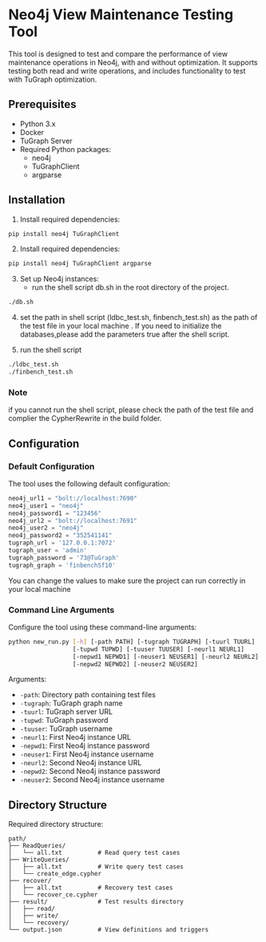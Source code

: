 # Neo4j View Maintenance Testing Tool

This tool is designed to test and compare the performance of view maintenance operations in Neo4j, with and without optimization. It supports testing both read and write operations, and includes functionality to test with TuGraph optimization.

## Prerequisites

- Python 3.x
- Docker
- TuGraph Server
- Required Python packages:
  - neo4j
  - TuGraphClient
  - argparse

## Installation
1. Install required dependencies:
```bash
pip install neo4j TuGraphClient
```

2. Install required dependencies:
```bash
pip install neo4j TuGraphClient argparse
```
3. Set up Neo4j instances:
   - run the shell script db.sh in the root directory of the project.
```bash
./db.sh
```
4. set the path in shell script (ldbc_test.sh, finbench_test.sh) as the path of the test file in your local machine . If you need to initialize the databases,please add the parameters true after the shell script.

5. run the shell script 
```bash
./ldbc_test.sh 
./finbench_test.sh
```
### Note
if you cannot run the shell script, please check the path of the test file and complier the CypherRewrite in the build folder.
## Configuration

### Default Configuration
The tool uses the following default configuration:

```python
neo4j_url1 = "bolt://localhost:7690"
neo4j_user1 = "neo4j"
neo4j_password1 = "123456"
neo4j_url2 = "bolt://localhost:7691"
neo4j_user2 = "neo4j"
neo4j_password2 = "352541141"
tugraph_url = '127.0.0.1:7072'
tugraph_user = 'admin'
tugraph_password = '73@TuGraph'
tugraph_graph = 'finbenchSf10'
```
You can change the values to make sure the project can run correctly in your local machine 
### Command Line Arguments

Configure the tool using these command-line arguments:

```bash
python new_run.py [-h] [-path PATH] [-tugraph TUGRAPH] [-tuurl TUURL] 
                  [-tupwd TUPWD] [-tuuser TUUSER] [-neurl1 NEURL1] 
                  [-nepwd1 NEPWD1] [-neuser1 NEUSER1] [-neurl2 NEURL2] 
                  [-nepwd2 NEPWD2] [-neuser2 NEUSER2]
```

Arguments:
- `-path`: Directory path containing test files
- `-tugraph`: TuGraph graph name
- `-tuurl`: TuGraph server URL
- `-tupwd`: TuGraph password
- `-tuuser`: TuGraph username
- `-neurl1`: First Neo4j instance URL
- `-nepwd1`: First Neo4j instance password
- `-neuser1`: First Neo4j instance username
- `-neurl2`: Second Neo4j instance URL
- `-nepwd2`: Second Neo4j instance password
- `-neuser2`: Second Neo4j instance username

## Directory Structure

Required directory structure:
```
path/
├── ReadQueries/
│   └── all.txt          # Read query test cases
├── WriteQueries/
│   ├── all.txt          # Write query test cases
│   └── create_edge.cypher
├── recover/
│   ├── all.txt          # Recovery test cases
│   └── recover_ce.cypher
├── result/              # Test results directory
│   ├── read/
│   ├── write/
│   └── recovery/
└── output.json          # View definitions and triggers
